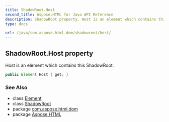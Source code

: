 ```yaml
---
title: ShadowRoot.Host
second_title: Aspose.HTML for Java API Reference
description: ShadowRoot property. Host is an element which contains this ShadowRoot
type: docs

url: /java/com.aspose.html.dom/shadowroot/host/
---
```

## ShadowRoot.Host property

Host is an element which contains this ShadowRoot.

```java
public Element Host { get; }
```

### See Also

* class [Element](../../element/)
* class [ShadowRoot](../)
* package [com.aspose.html.dom](../../../com.aspose.html.dom/)
* package [Aspose.HTML](../../../)
